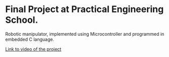 # Final Project at Practical Engineering School.

Robotic manipulator, implemented using Microcontroller and programmed in embedded C language.

[Link to video of the project](https://www.youtube.com/watch?v=OgmAfGSuh40)
